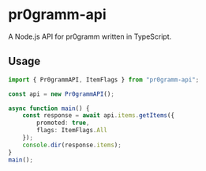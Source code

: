 # pr0gramm-api
A Node.js API for pr0gramm written in TypeScript.

## Usage
```TypeScript
import { Pr0grammAPI, ItemFlags } from "pr0gramm-api";

const api = new Pr0grammAPI();

async function main() {
    const response = await api.items.getItems({
        promoted: true,
        flags: ItemFlags.All
    });
    console.dir(response.items);
}
main();
```
